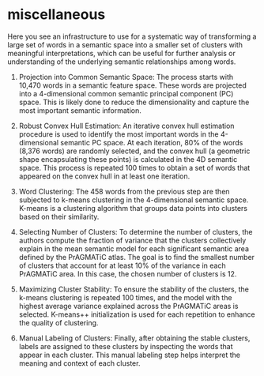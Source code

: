 # miscellaneous

Here you see an infrastructure to use for a systematic way of transforming a large set of words in a semantic space into a smaller set of clusters with meaningful interpretations, which can be useful for further analysis or understanding of the underlying semantic relationships among words.


1. Projection into Common Semantic Space: 
  The process starts with 10,470 words in a semantic feature space.
  These words are projected into a 4-dimensional common semantic principal component (PC) space.
  This is likely done to reduce the dimensionality and capture the most important semantic information.

2. Robust Convex Hull Estimation:
  An iterative convex hull estimation procedure is used to identify the most important words in the 4-dimensional semantic PC space.
  At each iteration, 80% of the words (8,376 words) are randomly selected, and the convex hull (a geometric shape encapsulating these points) is calculated in the     4D semantic space.
  This process is repeated 100 times to obtain a set of words that appeared on the convex hull in at least one iteration.

3. Word Clustering:
   The 458 words from the previous step are then subjected to k-means clustering in the 4-dimensional semantic space.
   K-means is a clustering algorithm that groups data points into clusters based on their similarity.
   
4. Selecting Number of Clusters:
   To determine the number of clusters, the authors compute the fraction of variance that the clusters collectively explain in the mean semantic model for each         significant semantic area defined by the PrAGMATiC atlas.
   The goal is to find the smallest number of clusters that account for at least 10% of the variance in each PrAGMATiC area. In this case, the chosen number of clusters is 12.
   
5. Maximizing Cluster Stability:
   To ensure the stability of the clusters, the k-means clustering is repeated 100 times, and the model with the highest average variance explained across the         PrAGMATiC areas is selected.
   K-means++ initialization is used for each repetition to enhance the quality of clustering.
   
6. Manual Labeling of Clusters:
   Finally, after obtaining the stable clusters, labels are assigned to these clusters by inspecting the words that appear in each cluster.
   This manual labeling step helps interpret the meaning and context of each cluster.
